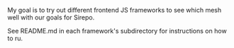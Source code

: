 My goal is to try out different frontend JS frameworks to see which
mesh well with our goals for Sirepo.

See README.md in each framework's subdirectory for instructions on how
to ru.
